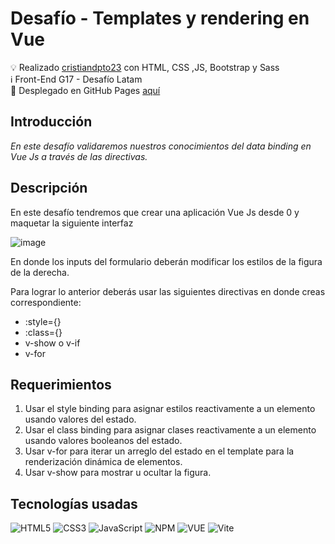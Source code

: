 # Desafío - Templates y rendering en Vue

💡   Realizado [cristiandpto23](https://github.com/cristiandpto23) con HTML, CSS ,JS, Bootstrap y Sass<br>
ℹ Front-End G17 - Desafío Latam<br>
🔗 Desplegado en GitHub Pages [aquí](https://desafio-binding-formularios-dos.vercel.app/)<br>

## Introducción

_En este desafío validaremos nuestros conocimientos del data binding en Vue Js a través de las directivas._

## Descripción

En este desafío tendremos que crear una aplicación Vue Js desde 0 y maquetar la siguiente interfaz 

![image](https://github.com/user-attachments/assets/1106c56e-2e94-486b-adb8-2ba6f0d22675)

En donde los inputs del formulario deberán modificar los estilos de la figura de la derecha. 

Para lograr lo anterior deberás usar las siguientes directivas en donde creas correspondiente: 
- :style={} 
- :class={} 
- v-show o v-if 
- v-for 

## Requerimientos
1. Usar el style binding para asignar estilos reactivamente a un elemento usando valores del estado.
2. Usar el class binding para asignar clases reactivamente a un elemento usando valores booleanos del estado. 
3. Usar v-for para iterar un arreglo del estado en el template para la renderización dinámica de elementos.
4. Usar v-show para mostrar u ocultar la figura.


## Tecnologías usadas

![HTML5](https://img.shields.io/badge/HTML5-E34F26?style=for-the-badge&logo=html5&logoColor=white) ![CSS3](https://img.shields.io/badge/CSS3-1572B6?style=for-the-badge&logo=css3&logoColor=white) ![JavaScript](https://img.shields.io/badge/JavaScript-323330?style=for-the-badge&logo=javascript&logoColor=F7DF1E) ![NPM](https://img.shields.io/badge/npm-CB3837?style=for-the-badge&logo=npm&logoColor=white) ![VUE](https://img.shields.io/badge/Vue%20js-35495E?style=for-the-badge&logo=vuedotjs&logoColor=4FC08D) ![Vite](https://img.shields.io/badge/Vite-B73BFE?style=for-the-badge&logo=vite&logoColor=FFD62E) 